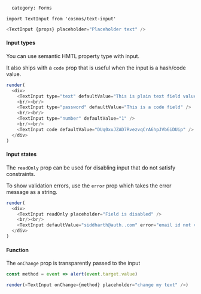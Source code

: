 ```meta
  category: Forms
```

`import TextInput from 'cosmos/text-input'`

```js props
<TextInput {props} placeholder="Placeholder text" />
```

#### Input types

You can use semantic HMTL property type with input.

It also ships with a `code` prop that is useful when the input is a hash/code value.

```js multiple
render(
  <div>
    <TextInput type="text" defaultValue="This is plain text field value" />
    <br/><br/>
    <TextInput type="password" defaultValue="This is a code field" />
    <br/><br/>
    <TextInput type="number" defaultValue="1" />
    <br/><br/>
    <TextInput code defaultValue="DUq0xuJZAD7RvezvqCrA6hpJVb6iDUip" />
  </div>
)
```

#### Input states

The `readOnly` prop can be used for disabling input that do not satisfy constraints.

To show validation errors, use the `error` prop which takes the error message as a string.

```js multiple
render(
  <div>
    <TextInput readOnly placeholder="Field is disabled" />
    <br/><br/>
    <TextInput defaultValue="siddharth@auth..com" error="email id not valid" />
  </div>
)
```

#### Function

The `onChange` prop is transparently passed to the input

```js multiple
const method = event => alert(event.target.value)

render(<TextInput onChange={method} placeholder="change my text" />)
```

